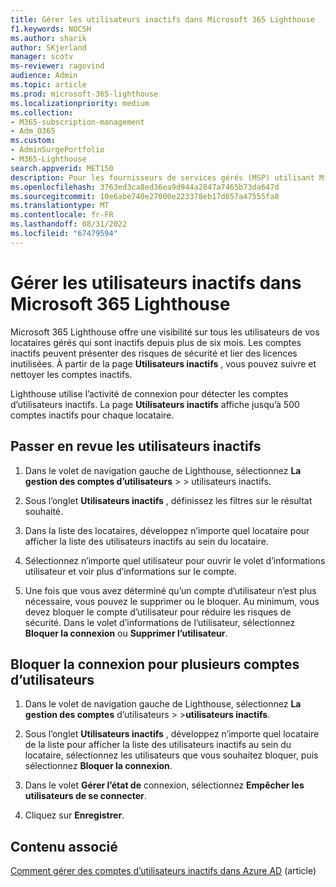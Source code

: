 ```yaml
---
title: Gérer les utilisateurs inactifs dans Microsoft 365 Lighthouse
f1.keywords: NOCSH
ms.author: sharik
author: SKjerland
manager: scotv
ms-reviewer: ragovind
audience: Admin
ms.topic: article
ms.prod: microsoft-365-lighthouse
ms.localizationpriority: medium
ms.collection:
- M365-subscription-management
- Adm_O365
ms.custom:
- AdminSurgePortfolio
- M365-Lighthouse
search.appverid: MET150
description: Pour les fournisseurs de services gérés (MSP) utilisant Microsoft 365 Lighthouse, découvrez comment gérer les utilisateurs inactifs.
ms.openlocfilehash: 3763ed3ca8ed36ea9d944a2847a7465b73da647d
ms.sourcegitcommit: 10e6abe740e27000e223378eb17d657a47555fa8
ms.translationtype: MT
ms.contentlocale: fr-FR
ms.lasthandoff: 08/31/2022
ms.locfileid: "67479594"
---
```

# <a name="manage-inactive-users-in-microsoft-365-lighthouse"></a>Gérer les utilisateurs inactifs dans Microsoft 365 Lighthouse

Microsoft 365 Lighthouse offre une visibilité sur tous les utilisateurs de vos locataires gérés qui sont inactifs depuis plus de six mois. Les comptes inactifs peuvent présenter des risques de sécurité et lier des licences inutilisées. À partir de la page **Utilisateurs inactifs** , vous pouvez suivre et nettoyer les comptes inactifs.

Lighthouse utilise l’activité de connexion pour détecter les comptes d’utilisateurs inactifs. La page **Utilisateurs inactifs** affiche jusqu’à 500 comptes inactifs pour chaque locataire.

## <a name="review-inactive-users"></a>Passer en revue les utilisateurs inactifs

1. Dans le volet de navigation gauche de Lighthouse, sélectionnez **La gestion des comptes d’utilisateurs** >  > utilisateurs inactifs.

2. Sous l’onglet **Utilisateurs inactifs** , définissez les filtres sur le résultat souhaité.

3. Dans la liste des locataires, développez n’importe quel locataire pour afficher la liste des utilisateurs inactifs au sein du locataire.

4. Sélectionnez n’importe quel utilisateur pour ouvrir le volet d’informations utilisateur et voir plus d’informations sur le compte.

5. Une fois que vous avez déterminé qu’un compte d’utilisateur n’est plus nécessaire, vous pouvez le supprimer ou le bloquer. Au minimum, vous devez bloquer le compte d’utilisateur pour réduire les risques de sécurité. Dans le volet d’informations de l’utilisateur, sélectionnez **Bloquer la connexion** ou **Supprimer l’utilisateur**.

## <a name="block-sign-in-for-multiple-user-accounts"></a>Bloquer la connexion pour plusieurs comptes d’utilisateurs

1. Dans le volet de navigation gauche de Lighthouse, sélectionnez **La gestion des comptes** d’utilisateurs  >  >**utilisateurs inactifs**.

2. Sous l’onglet **Utilisateurs inactifs** , développez n’importe quel locataire de la liste pour afficher la liste des utilisateurs inactifs au sein du locataire, sélectionnez les utilisateurs que vous souhaitez bloquer, puis sélectionnez **Bloquer la connexion**.

3. Dans le volet **Gérer l’état de** connexion, sélectionnez **Empêcher les utilisateurs de se connecter**.

4. Cliquez sur **Enregistrer**.

## <a name="related-content"></a>Contenu associé

[Comment gérer des comptes d’utilisateurs inactifs dans Azure AD](/azure/active-directory/reports-monitoring/howto-manage-inactive-user-accounts) (article)
